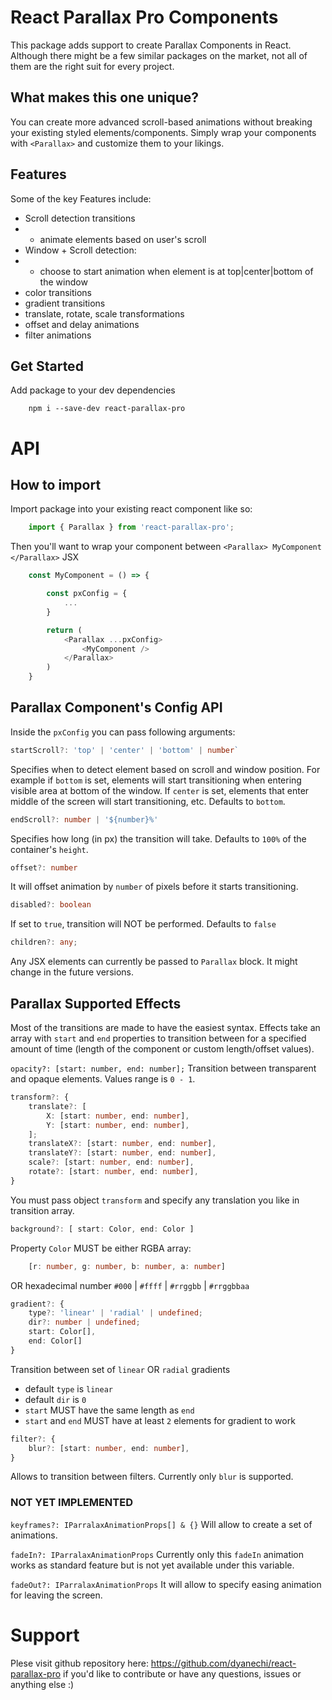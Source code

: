 # React Parallax Pro Components

This package adds support to create Parallax Components in React. Although there might be a few similar packages on the market, not all of them are the right suit for every project.


## What makes this one unique?

You can create more advanced scroll-based animations without breaking your existing styled elements/components. Simply wrap your components with `<Parallax>` and customize them to your likings.

## Features
Some of the key Features include:
- Scroll detection transitions 
- - animate elements based on user's scroll
- Window + Scroll detection:
- - choose to start animation when element is at top|center|bottom of the window
- color transitions
- gradient transitions
- translate, rotate, scale transformations
- offset and delay animations
- filter animations

## Get Started

Add package to your dev dependencies

```
    npm i --save-dev react-parallax-pro
```


# API

## How to import
Import package into your existing react component like so:
```typescript
    import { Parallax } from 'react-parallax-pro';
```

Then you'll want to wrap your component between `<Parallax> MyComponent </Parallax>` JSX

```typescript
    const MyComponent = () => {

        const pxConfig = {
            ...
        }

        return (
            <Parallax ...pxConfig>
                <MyComponent />
            </Parallax>
        )
    }
```

## Parallax Component's Config API

Inside the `pxConfig` you can pass following arguments:

```typescript
startScroll?: 'top' | 'center' | 'bottom' | number`
```
Specifies when to detect element based on scroll and window position.
For example if `bottom` is set, elements will start transitioning when entering visible area at bottom of the window.
If `center` is set, elements that enter middle of the screen will start transitioning, etc.
Defaults to `bottom`.



```typescript
endScroll?: number | '${number}%' 
```
Specifies how long (in px) the transition will take.
Defaults to `100%` of the container's `height`.



```typescript
offset?: number
```
It will offset animation by `number` of pixels before it starts transitioning.



```typescript
disabled?: boolean
```
If set to `true`, transition will NOT be performed.
Defaults to `false`



```typescript
children?: any;
```
Any JSX elements can currently be passed to `Parallax` block.
It might change in the future versions.




## Parallax Supported Effects
Most of the transitions are made to have the easiest syntax. Effects take an array with `start` and `end` properties to transition between for a specified amount of time (length of the component or custom length/offset values).

`opacity?: [start: number, end: number];`
Transition between transparent and opaque elements. Values range is `0 - 1`.

```typescript
transform?: {
    translate?: [
        X: [start: number, end: number],
        Y: [start: number, end: number],
    ];
    translateX?: [start: number, end: number],
    translateY?: [start: number, end: number],
    scale?: [start: number, end: number],
    rotate?: [start: number, end: number],
}
```
You must pass object `transform` and specify any translation you like in transition array.

```typescript
background?: [ start: Color, end: Color ]
```
Property `Color` MUST be either RGBA array:
```typescript 
    [r: number, g: number, b: number, a: number]
``` 
OR hexadecimal number `#000` | `#ffff` | `#rrggbb` | `#rrggbbaa`


```typescript
gradient?: {
    type?: 'linear' | 'radial' | undefined;
    dir?: number | undefined;
    start: Color[],
    end: Color[]
}
```
Transition between set of `linear` OR `radial` gradients
- default `type` is `linear`
- default `dir` is `0`
- `start` MUST have the same length as `end`
- `start` and `end` MUST have at least `2` elements for gradient to work

```typescript
filter?: {
    blur?: [start: number, end: number],
}
```
Allows to transition between filters. Currently only `blur` is supported.


### NOT YET IMPLEMENTED

`keyframes?: IParralaxAnimationProps[] & {}`
Will allow to create a set of animations.

`fadeIn?: IParralaxAnimationProps`
Currently only this `fadeIn` animation works as standard feature but is not yet available under this variable.

`fadeOut?: IParralaxAnimationProps`
It will allow to specify easing animation for leaving the screen.



# Support

Plese visit github repository here: https://github.com/dyanechi/react-parallax-pro if you'd like to contribute or have any questions, issues or anything else :) 
